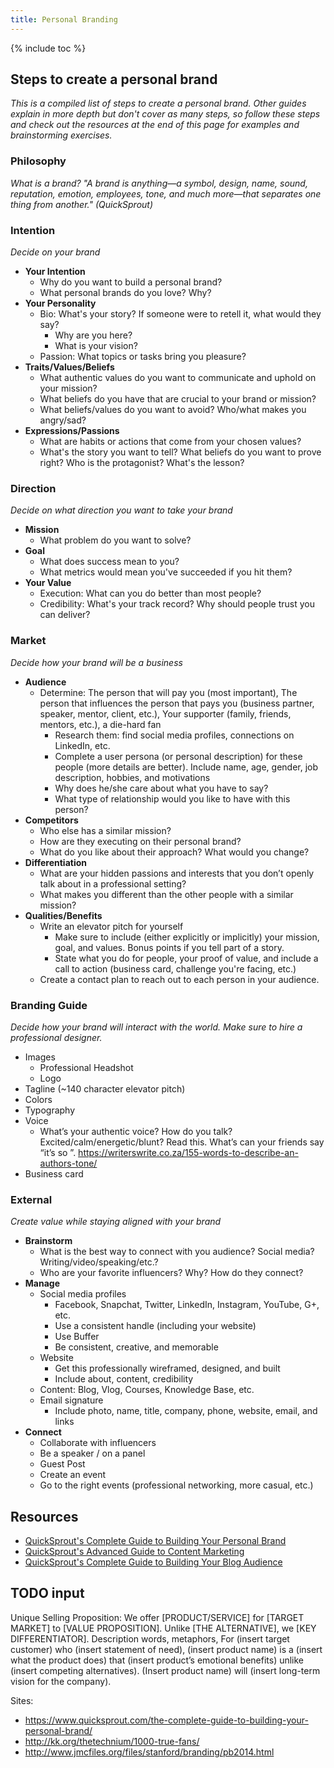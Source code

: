 ```yaml
---
title: Personal Branding
---
```


{% include toc %}

## Steps to create a personal brand
_This is a compiled list of steps to create a personal brand. Other guides explain in more depth but don't cover as many steps, so follow these steps and check out the resources at the end of this page for examples and brainstorming exercises._

### Philosophy
_What is a brand? "A brand is anything—a symbol, design, name, sound, reputation, emotion, employees, tone, and much more—that separates one thing from another." (QuickSprout)_

### Intention
_Decide on your brand_
- **Your Intention**
  - Why do you want to build a personal brand?
  - What personal brands do you love? Why?
- **Your Personality**
  - Bio: What's your story? If someone were to retell it, what would they say?
    - Why are you here?
    - What is your vision?
  - Passion: What topics or tasks bring you pleasure?
- **Traits/Values/Beliefs**
  - What authentic values do you want to communicate and uphold on your mission?
  - What beliefs do you have that are crucial to your brand or mission?
  - What beliefs/values do you want to avoid? Who/what makes you angry/sad?
- **Expressions/Passions**
  - What are habits or actions that come from your chosen values?
  - What's the story you want to tell? What beliefs do you want to prove right? Who is the protagonist? What's the lesson?

### Direction
_Decide on what direction you want to take your brand_
- **Mission**
  - What problem do you want to solve?
- **Goal**
  - What does success mean to you?
  - What metrics would mean you've succeeded if you hit them?
- **Your Value**
  - Execution: What can you do better than most people?
  - Credibility: What's your track record? Why should people trust you can deliver?


### Market
_Decide how your brand will be a business_
- **Audience**
  - Determine: The person that will pay you (most important), The person that influences the person that pays you (business partner, speaker, mentor, client, etc.), Your supporter (family, friends, mentors, etc.), a die-hard fan
    - Research them: find social media profiles, connections on LinkedIn, etc.
    - Complete a user persona (or personal description) for these people (more details are better). Include name, age, gender, job description, hobbies, and motivations
    - Why does he/she care about what you have to say?
    - What type of relationship would you like to have with this person?
- **Competitors**
  - Who else has a similar mission?
  - How are they executing on their personal brand?
  - What do you like about their approach? What would you change?
- **Differentiation**
  - What are your hidden passions and interests that you don’t openly talk about in a professional setting?
  - What makes you different than the other people with a similar mission?
- **Qualities/Benefits**
  - Write an elevator pitch for yourself
    - Make sure to include (either explicitly or implicitly) your mission, goal, and values. Bonus points if you tell part of a story.
    - State what you do for people, your proof of value, and include a call to action (business card, challenge you're facing, etc.)
  - Create a contact plan to reach out to each person in your audience.


### Branding Guide
_Decide how your brand will interact with the world. Make sure to hire a professional designer._
- Images
  - Professional Headshot
  - Logo
- Tagline (~140 character elevator pitch)
- Colors
- Typography
- Voice
  - What’s your authentic voice? How do you talk? Excited/calm/energetic/blunt? Read this. What’s can your friends say “it’s so <your name>”. https://writerswrite.co.za/155-words-to-describe-an-authors-tone/
- Business card


### External
_Create value while staying aligned with your brand_
- **Brainstorm**
  - What is the best way to connect with you audience? Social media? Writing/video/speaking/etc.?
  - Who are your favorite influencers? Why? How do they connect?
- **Manage**
  - Social media profiles
    - Facebook, Snapchat, Twitter, LinkedIn, Instagram, YouTube, G+, etc.
    - Use a consistent handle (including your website)
    - Use Buffer
    - Be consistent, creative, and memorable
  - Website
    - Get this professionally wireframed, designed, and built
    - Include about, content, credibility
  - Content: Blog, Vlog, Courses, Knowledge Base, etc.
  - Email signature
    - Include photo, name, title, company, phone, website, email, and links
- **Connect**
  - Collaborate with influencers
  - Be a speaker / on a panel
  - Guest Post
  - Create an event
  - Go to the right events (professional networking, more casual, etc.)


## Resources
- [QuickSprout's Complete Guide to Building Your Personal Brand](https://www.quicksprout.com/the-complete-guide-to-building-your-personal-brand/)
- [QuickSprout's Advanced Guide to Content Marketing](https://www.quicksprout.com/the-advanced-guide-to-content-marketing/)
- [QuickSprout's Complete Guide to Building Your Blog Audience](https://www.quicksprout.com/the-complete-guide-to-building-your-blog-audience/)



## TODO input
Unique Selling Proposition:
We offer [PRODUCT/SERVICE] for [TARGET MARKET] to [VALUE PROPOSITION]. Unlike [THE ALTERNATIVE], we [KEY DIFFERENTIATOR].
Description words, metaphors,
For (insert target customer) who (insert statement of need), (insert product name) is a (insert what the product does) that (insert product’s emotional benefits) unlike (insert competing alternatives). (Insert product name) will (insert long-term vision for the company).

Sites:
- https://www.quicksprout.com/the-complete-guide-to-building-your-personal-brand/
- http://kk.org/thetechnium/1000-true-fans/
- http://www.jmcfiles.org/files/stanford/branding/pb2014.html

